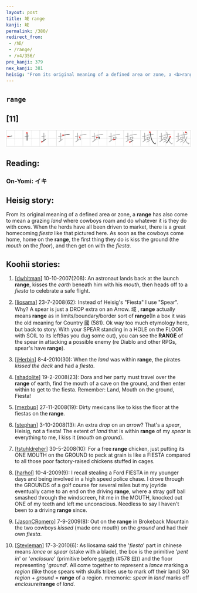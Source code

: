 ```yaml
---
layout: post
title: 域 range
kanji: 域
permalink: /380/
redirect_from:
 - /域/
 - /range/
 - /v4/356/
pre_kanji: 379
nex_kanji: 381
heisig: "From its original meaning of a defined area or zone, a <b>range</b> has also come to mean a grazing <i>land</i> where cowboys roam and do whatever it is they do with cows. When the herds have all been driven to market, there is a great homecoming <i>fiesta</i> like that pictured here. As soon as the cowboys come home, home on the <b>range</b>, the first thing they do is kiss the ground (the <i>mouth</i> on the <i>floor</i>), and then get on with the <i>fiesta</i>."
---
```


## `range`

## [11]

<div class="stroke"><img src="../images/E59F9F.png" /></div>

## Reading:

### On-Yomi: イキ

## Heisig story:

From its original meaning of a defined area or zone, a <b>range</b> has also come to mean a grazing <i>land</i> where cowboys roam and do whatever it is they do with cows. When the herds have all been driven to market, there is a great homecoming <i>fiesta</i> like that pictured here. As soon as the cowboys come home, home on the <b>range</b>, the first thing they do is kiss the ground (the <i>mouth</i> on the <i>floor</i>), and then get on with the <i>fiesta</i>.

## Koohii stories:

1) [<a href="http://kanji.koohii.com/profile/dwhitman">dwhitman</a>] 10-10-2007(208): An astronaut lands back at the launch<strong> range</strong>, kisses the <em>earth</em> beneath him with his <em>mouth</em>, then heads off to a <em>fiesta</em> to celebrate a safe flight.

2) [<a href="http://kanji.koohii.com/profile/liosama">liosama</a>] 23-7-2008(62): Instead of Heisig&#039;s &quot;Fiesta&quot; I use &quot;Spear&quot;. Why? A spear is just a DROP extra on an Arrow. 域 ,<strong> range</strong> actually means<strong> range</strong> as in limits/boundary/border sort of<strong> range</strong>(In a box it was the old meaning for Country 國 (581). Ok way too much etymology here, but back to story. With your SPEAR standing in a HOLE on the FLOOR with SOIL to its left9as you dug some out), you can see the<strong> RANGE</strong> of the spear in attacking a possible enemy (re Diablo and other RPGs, spear&#039;s have<strong> range</strong>).

3) [<a href="http://kanji.koohii.com/profile/jHerbin">jHerbin</a>] 8-4-2010(30): When the <em>land</em> was within <strong>range</strong>, the pirates <em>kissed the deck</em> and had a <em>fiesta</em>.

4) [<a href="http://kanji.koohii.com/profile/shadolite">shadolite</a>] 19-2-2008(23): Dora and her party must travel over the<strong> range</strong> of earth, find the mouth of a cave on the ground, and then enter within to get to the fiesta. Remember: Land, Mouth on the ground, Fiesta!

5) [<a href="http://kanji.koohii.com/profile/mezbup">mezbup</a>] 27-11-2008(19): Dirty mexicans like to kiss the floor at the fiestas on the<strong> range</strong>.

6) [<a href="http://kanji.koohii.com/profile/stephan">stephan</a>] 3-10-2008(13): An extra <em>drop</em> on an <em>arrow</em>? That&#039;s a <em>spear</em>, Heisig, not a fiesta! The extent of <em>land</em> that is within<strong> range</strong> of my <em>spear</em> is everything to me, I kiss it (<em>mouth</em> on <em>ground</em>).

7) [<a href="http://kanji.koohii.com/profile/tstuhldreher">tstuhldreher</a>] 30-5-2008(10): For a free<strong> range</strong> chicken, just putting its ONE MOUTH on the GROUND to peck at grain is like a FIESTA compared to all those poor factory-raised chickens stuffed in cages.

8) [<a href="http://kanji.koohii.com/profile/harhol">harhol</a>] 10-4-2009(9): I recall stealing a Ford FIESTA in my younger days and being involved in a high speed police chase. I drove through the GROUNDS of a golf course for several miles but my joyride eventually came to an end on the driving<strong> range</strong>, where a stray golf ball smashed through the windscreen, hit me in the MOUTH, knocked out ONE of my teeth and left me unconscious. Needless to say I haven&#039;t been to a driving<strong> range</strong> since.

9) [<a href="http://kanji.koohii.com/profile/JasonCRomero">JasonCRomero</a>] 7-9-2009(8): Out on the <strong>range</strong> in Brokeback Mountain the two cowboys <em>kissed</em> (made one mouth) on the <em>ground</em> and had their own <em>fiesta</em>.

10) [<a href="http://kanji.koohii.com/profile/Stevieman">Stevieman</a>] 17-3-2010(6): As liosama said the &#039;<em>fiesta</em>&#039; part in chinese means <em>lance</em> or <em>spear</em> (stake with a blade), the box is the primitive &#039;<em>pent in</em>&#039; or &#039;<em>enclosure</em>&#039; (primitive before <a href="../v4/578">sayeth</a> (#578 曰)) and the floor representing &#039;<em>ground</em>&#039;. All come together to represent a <em>lance</em> marking a <em>region</em> (like those spears with skulls tribes use to mark off their land) SO <em>region</em> + <em>ground</em> =<strong> range</strong> of a region. mnemonic: <em>spear</em> in <em>land</em> marks off <em>enclosure</em>/<strong>range</strong> of <em>land</em>.
